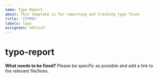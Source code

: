 ```yaml
---
name: Typo Report
about: This template is for reporting and tracking typo fixes
title: '[TYPO]'
labels: typo
assignees: m4ttsch
---
```


# typo-report

**What needs to be fixed?** Please be specific as possible and add a link to the relevant file/lines.

